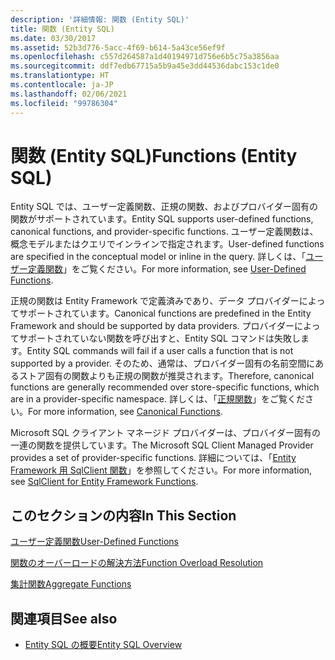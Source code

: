 ```yaml
---
description: '詳細情報: 関数 (Entity SQL)'
title: 関数 (Entity SQL)
ms.date: 03/30/2017
ms.assetid: 52b3d776-5acc-4f69-b614-5a43ce56ef9f
ms.openlocfilehash: c557d264587a1d40194971d756e6b5c75a3856aa
ms.sourcegitcommit: ddf7edb67715a5b9a45e3dd44536dabc153c1de0
ms.translationtype: HT
ms.contentlocale: ja-JP
ms.lasthandoff: 02/06/2021
ms.locfileid: "99786304"
---
```

# <a name="functions-entity-sql"></a><span data-ttu-id="05ca9-103">関数 (Entity SQL)</span><span class="sxs-lookup"><span data-stu-id="05ca9-103">Functions (Entity SQL)</span></span>

<span data-ttu-id="05ca9-104">Entity SQL では、ユーザー定義関数、正規の関数、およびプロバイダー固有の関数がサポートされています。</span><span class="sxs-lookup"><span data-stu-id="05ca9-104">Entity SQL supports user-defined functions, canonical functions, and provider-specific functions.</span></span> <span data-ttu-id="05ca9-105">ユーザー定義関数は、概念モデルまたはクエリでインラインで指定されます。</span><span class="sxs-lookup"><span data-stu-id="05ca9-105">User-defined functions are specified in the conceptual model or inline in the query.</span></span> <span data-ttu-id="05ca9-106">詳しくは、「[ユーザー定義関数](user-defined-functions-entity-sql.md)」をご覧ください。</span><span class="sxs-lookup"><span data-stu-id="05ca9-106">For more information, see [User-Defined Functions](user-defined-functions-entity-sql.md).</span></span>  
  
 <span data-ttu-id="05ca9-107">正規の関数は Entity Framework で定義済みであり、データ プロバイダーによってサポートされています。</span><span class="sxs-lookup"><span data-stu-id="05ca9-107">Canonical functions are predefined in the Entity Framework and should be supported by data providers.</span></span> <span data-ttu-id="05ca9-108">プロバイダーによってサポートされていない関数を呼び出すと、Entity SQL コマンドは失敗します。</span><span class="sxs-lookup"><span data-stu-id="05ca9-108">Entity SQL commands will fail if a user calls a function that is not supported by a provider.</span></span> <span data-ttu-id="05ca9-109">そのため、通常は、プロバイダー固有の名前空間にあるストア固有の関数よりも正規の関数が推奨されます。</span><span class="sxs-lookup"><span data-stu-id="05ca9-109">Therefore, canonical functions are generally recommended over store-specific functions, which are in a provider-specific namespace.</span></span> <span data-ttu-id="05ca9-110">詳しくは、「[正規関数](canonical-functions.md)」をご覧ください。</span><span class="sxs-lookup"><span data-stu-id="05ca9-110">For more information, see [Canonical Functions](canonical-functions.md).</span></span>  
  
 <span data-ttu-id="05ca9-111">Microsoft SQL クライアント マネージド プロバイダーは、プロバイダー固有の一連の関数を提供しています。</span><span class="sxs-lookup"><span data-stu-id="05ca9-111">The Microsoft SQL Client Managed Provider provides a set of provider-specific functions.</span></span> <span data-ttu-id="05ca9-112">詳細については、「[Entity Framework 用 SqlClient 関数](../sqlclient-for-ef-functions.md)」を参照してください。</span><span class="sxs-lookup"><span data-stu-id="05ca9-112">For more information, see [SqlClient for Entity Framework Functions](../sqlclient-for-ef-functions.md).</span></span>  
  
## <a name="in-this-section"></a><span data-ttu-id="05ca9-113">このセクションの内容</span><span class="sxs-lookup"><span data-stu-id="05ca9-113">In This Section</span></span>  

 [<span data-ttu-id="05ca9-114">ユーザー定義関数</span><span class="sxs-lookup"><span data-stu-id="05ca9-114">User-Defined Functions</span></span>](user-defined-functions-entity-sql.md)  
  
 [<span data-ttu-id="05ca9-115">関数のオーバーロードの解決方法</span><span class="sxs-lookup"><span data-stu-id="05ca9-115">Function Overload Resolution</span></span>](function-overload-resolution-entity-sql.md)  
  
 [<span data-ttu-id="05ca9-116">集計関数</span><span class="sxs-lookup"><span data-stu-id="05ca9-116">Aggregate Functions</span></span>](../aggregate-functions-sqlclient-for-entity-framework.md)  
  
## <a name="see-also"></a><span data-ttu-id="05ca9-117">関連項目</span><span class="sxs-lookup"><span data-stu-id="05ca9-117">See also</span></span>

- [<span data-ttu-id="05ca9-118">Entity SQL の概要</span><span class="sxs-lookup"><span data-stu-id="05ca9-118">Entity SQL Overview</span></span>](entity-sql-overview.md)
